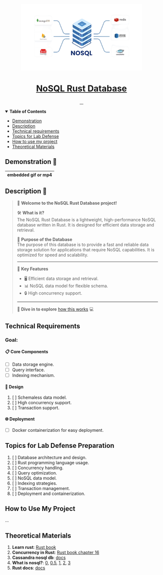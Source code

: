 <!-- Here is the main logo and name of your project -->

<p align="center">
  <a href="resources/nosql.png">
    <picture>
      <img src="resources/nosql.png" height="220">
    </picture>
    <h1 align="center">NoSQL Rust Database</h1>
  </a>
</p>


<!-- Here are some cool labels for your project, delete those, that you don't need -->

<p align="center">
   <a aria-label="Translation to Russian" href="./README_RU.md">
      <img alt="" src="https://img.shields.io/badge/translation-RU-4A90E2?style=for-the-badge&labelColor=000000&color=FFFFA0">
   </a>
   <a aria-label="Repo size" href="https://github.com/worthant/labs-template-repository">
    <img alt="" src="https://img.shields.io/github/repo-size/worthant/labs-template-repository?style=for-the-badge&logo=github&labelColor=000000&color=0DFFFF">
  </a>
  <a aria-label="Rust Version" href="https://www.rust-lang.org/">
    <img alt="" src="https://img.shields.io/badge/Rust-1.73.0-000000?style=for-the-badge&labelColor=000000&color=FFDFAF">
  </a>
  <a aria-label="License" href="./LICENSE">
    <img alt="" src="https://img.shields.io/github/license/worthant/labs-template-repository?style=for-the-badge&labelColor=000000&color=33FFC1">
  </a>
</p>



<details open>
   <summary><b>Table of Contents</b></summary>

- [Demonstration](#demo)
- [Description](#descr)
- [Technical requirements](#requirements)
- [Topics for Lab Defense](#defense)
- [How to use my project](#user-manual)
- [Theoretical Materials](#theoretical-materials)

</details>

<a id="demo"></a>

## Demonstration 🎥

| embedded gif or mp4 |
|-------------------------------------------------------------------------------------------------------------------------------------------|

<a id="descr"></a>

## Description 📝

> 👋 **Welcome to the NoSQL Rust Database project!**
>
> 🛠 **What is it?**  
> The NoSQL Rust Database is a lightweight, high-performance NoSQL database written in Rust. It is designed for efficient data storage and retrieval.
>
> 🎯 **Purpose of the Database**  
> The purpose of this database is to provide a fast and reliable data storage solution for applications that require NoSQL capabilities. It is optimized for speed and scalability.
>
> ---
>
> 📌 **Key Features**
>
> - 🖥 Efficient data storage and retrieval.
> - 📊 NoSQL data model for flexible schema.
> - 🔒 High concurrency support.
>
> ---
>
> 🚀 **Dive in to explore** [how this works](#user-manual) 💻

<a id="requirements"></a>

## Technical Requirements

### Goal:

#### 📋 Core Components

- [ ] Data storage engine.
- [ ] Query interface.
- [ ] Indexing mechanism.

#### 🎨 Design

1. [ ] Schemaless data model.
2. [ ] High concurrency support.
3. [ ] Transaction support.

#### 🌐 Deployment

- [ ] Docker containerization for easy deployment.

<a id="defense"></a>

## Topics for Lab Defense Preparation

1. [ ] Database architecture and design.
2. [ ] Rust programming language usage.
3. [ ] Concurrency handling.
4. [ ] Query optimization.
5. [ ] NoSQL data model.
6. [ ] Indexing strategies.
7. [ ] Transaction management.
8. [ ] Deployment and containerization.

<a id="user-manual"></a>

## How to Use My Project

...

<a id="theory"></a>

## Theoretical Materials

1. **Learn rust**: [Rust book](https://rust-book.cs.brown.edu/ch01-01-installation.html)
2. **Concurrency in Rust**: [Rust book chapter 16](https://rust-book.cs.brown.edu/ch16-00-concurrency.html)
3. **Cassandra nosql db**: [docs](https://cassandra.apache.org/_/cassandra-basics.html)
4. **What is nosql?**: [0](https://www.geeksforgeeks.org/types-of-nosql-databases/), [0.5](https://blazeclan.com/blog/dive-deep-types-nosql-databases/), [1](https://www.mongodb.com/nosql-explained), [2](https://javatechonline.com/types-of-nosql-databases-and-examples/#:~:text=Some%20examples%20of%20popular%20NoSQL,Riak%20are%20key%2Dvalue%20databases.), [3](https://www.spiceworks.com/tech/artificial-intelligence/articles/what-is-nosql/)
5. **Rust docs**: [docs](https://doc.rust-lang.org/std/index.html)
